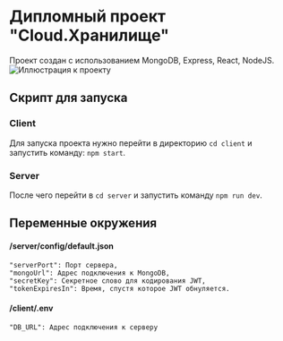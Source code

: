 # Дипломный проект "Cloud.Хранилище"
Проект создан с использованием MongoDB, Express, React, NodeJS.
![Иллюстрация к проекту](https://i.imgur.com/a5INPwg.png)
## Скрипт для запуска
### Client
Для запуска проекта нужно перейти в директорию `cd client` и запустить команду: `npm start`.
### Server
После чего перейти в `cd server` и запустить команду `npm run dev`.
## Переменные окружения
#### /server/config/default.json
    "serverPort": Порт сервера,
    "mongoUrl": Адрес подключения к MongoDB,
    "secretKey": Секретное слово для кодирования JWT,
    "tokenExpiresIn": Время, спустя которое JWT обнуляется.
#### /client/.env
    "DB_URL": Адрес подключения к серверу

